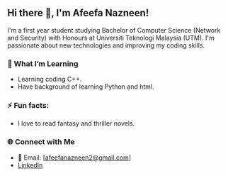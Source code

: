 ## Hi there 👋, I'm Afeefa Nazneen!

I'm a first year student studying Bachelor of Computer Science (Network and Security) with Honours at Universiti Teknologi Malaysia (UTM). I'm passionate about new technologies and improving my coding skills.

### 🔭 What I’m Learning
- Learning coding C++.
- Have background of learning Python and html.

### ⚡ Fun facts:
- I love to read fantasy and thriller novels.

### 🌐 Connect with Me
- 📧 Email: [afeefanazneen2@gmail.com]
- [LinkedIn]([https://linkedin.com/in/afeefanazneen](https://www.linkedin.com/in/afeefa-nazneen-13b97a344/))
